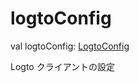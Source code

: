 # logtoConfig

val logtoConfig: [LogtoConfig](../../io.logto.sdk.android.type/-logto-config/index.md)

Logto クライアントの設定